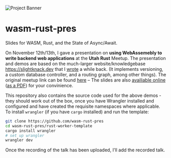![Project Banner](https://cdn.discordapp.com/attachments/677929380780965948/774537349048172554/Frame_19.png)

# wasm-rust-pres
Slides for WASM, Rust, and the State of Async/Await.

On November 12th/13th, I gave a presentation on **using WebAssemebly to write backend web applications** at the **Utah Rust** Meetup. The presentation and demos are based on the much-larger website/knowledgebase https://slightknack.dev that I [wrote](https://github.com/slightknack/website) a while back. (It implements versioning, a custom database controller, and a routing graph, among other things). The original meetup link can be found [here](https://www.meetup.com/utah-rust/events/273757338/) – The slides are also [availiable online](https://docs.google.com/presentation/d/1cGBil9FRQVijJ5XCWkBS9AMJXsKHvaPDNGFb3IueWQA/edit?usp=sharing) ([as a PDF](https://github.com/slightknack/wasm-rust-pres/blob/master/presentation.pdf)) for your convinience.

This repository also contains the source code used for the above demos - they should work out of the box, once you have Wrangler installed and configured and have created the requisite namespaces where applicable. To install `wrangler` (if you have `cargo` installed) and run the template:

```bash
git clone https://github.com/wasm-rust-pres
cd wasm-rust-pres/rust-worker-template
cargo install wrangler
# set up wrangler
wrangler dev
```

Once the recording of the talk has been uploaded, I'll add the recorded talk.
